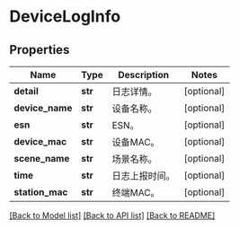 # DeviceLogInfo

## Properties
Name | Type | Description | Notes
------------ | ------------- | ------------- | -------------
**detail** | **str** | 日志详情。 | [optional] 
**device_name** | **str** | 设备名称。 | [optional] 
**esn** | **str** | ESN。 | [optional] 
**device_mac** | **str** | 设备MAC。 | [optional] 
**scene_name** | **str** | 场景名称。 | [optional] 
**time** | **str** | 日志上报时间。 | [optional] 
**station_mac** | **str** | 终端MAC。 | [optional] 

[[Back to Model list]](../README.md#documentation-for-models) [[Back to API list]](../README.md#documentation-for-api-endpoints) [[Back to README]](../README.md)


